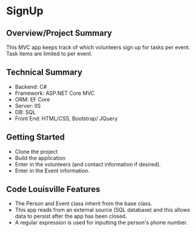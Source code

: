 ﻿# **SignUp**

## **Overview/Project Summary**
This MVC app keeps track of which volunteers sign up for tasks per event. Task items are limited to per event. 

## **Technical Summary**
* Backend: C#
* Framework: ASP.NET Core MVC
* ORM: EF Core
* Server: IIS
* DB: SQL
* Front End: HTML/CSS, Bootstrap/ JQuery

## **Getting Started**
* Clone the project
* Build the application
* Enter in the volunteers (and contact information if desired).
* Enter in the Event information.


## **Code Louisville Features**
* The Person and Event class inherit from the base class.
* This app reads from an external source (SQL database) and this allows data to persist after the app has been closed. 
* A regular expression is used for inputting the person's phone number.
